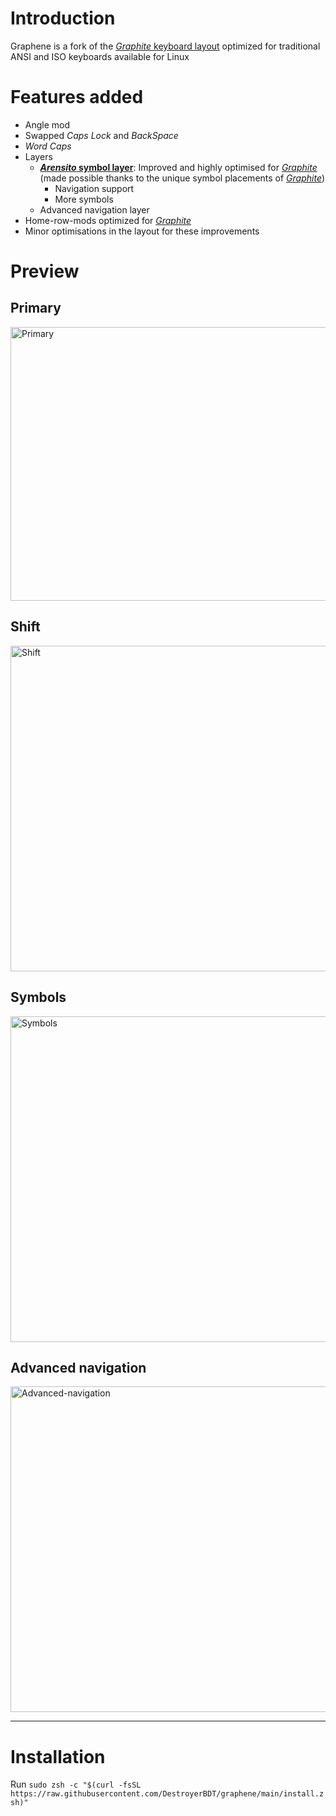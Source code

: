 # Introduction
Graphene is a fork of the [*Graphite* keyboard layout](https://github.com/rdavison/graphite-layout) optimized for traditional ANSI and ISO keyboards available for Linux

# Features added
- Angle mod
- Swapped *Caps Lock* and *BackSpace*
- *Word Caps*
- Layers
  - **[*Arensito* symbol layer](https://www.pvv.org/~hakonhal/main.cgi/keyboard)**: Improved and highly optimised for [*Graphite*](https://github.com/rdavison/graphite-layout) (made possible thanks to the unique symbol placements of [*Graphite*](https://github.com/rdavison/graphite-layout))
    - Navigation support
    - More symbols
  - Advanced navigation layer
- Home-row-mods optimized for [*Graphite*](https://github.com/rdavison/graphite-layout)
- Minor optimisations in the layout for these improvements

# Preview
## Primary
<img width="1365" height="438" alt="Primary" src="https://github.com/user-attachments/assets/88811598-65e8-4b65-b2e6-2e4bd76877f4" />

## Shift
<img width="1361" height="521" alt="Shift" src="https://github.com/user-attachments/assets/eee2a270-d7f8-4ebb-a700-0384503510df" />

## Symbols
<img width="1361" height="521" alt="Symbols" src="https://github.com/user-attachments/assets/79472661-d60a-4905-a59e-d6645a753821" />

## Advanced navigation
<img width="1361" height="521" alt="Advanced-navigation" src="https://github.com/user-attachments/assets/f24352e5-8164-4493-9ace-4766f7091f2d" />

---

# Installation
Run `sudo zsh -c "$(curl -fsSL https://raw.githubusercontent.com/DestroyerBDT/graphene/main/install.zsh)"`
